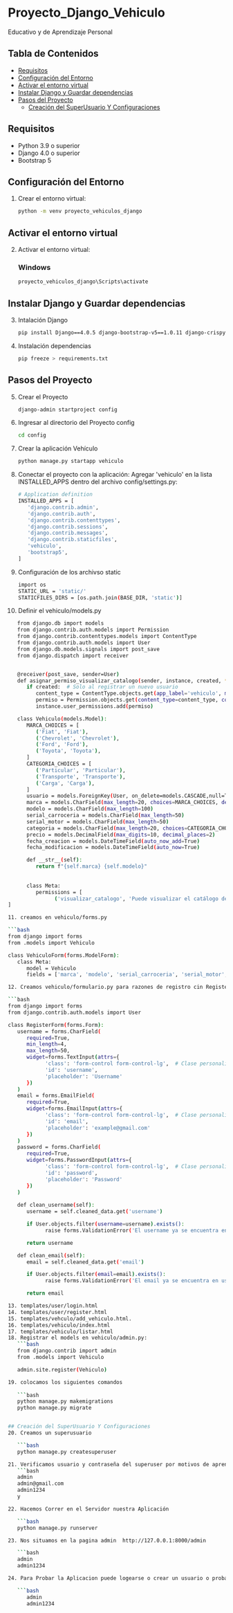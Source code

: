 # Proyecto_Django_Vehiculo
Educativo y de Aprendizaje Personal

## Tabla de Contenidos
- [Requisitos](#requisitos)
- [Configuración del Entorno](#configuración-del-entorno)
- [Activar el entorno virtual](#Activar-el-entorno-virtual)
- [Instalar Django y Guardar dependencias](#Instalar-Django-y-Guardar-dependencias)
- [Pasos del Proyecto](#Pasos-del-Proyecto)
   - [Creación del SuperUsuario Y Configuraciones](#Creación-del-SuperUsuario-Y-Configuraciones)


## Requisitos

- Python 3.9 o superior
- Django 4.0 o superior
- Bootstrap 5

## Configuración del Entorno

1. Crear el entorno virtual:
   ```bash
   python -m venv proyecto_vehiculos_django

## Activar el entorno virtual

2. Activar el entorno virtual:
   ### Windows
   ```bash
   proyecto_vehiculos_django\Scripts\activate

## Instalar Django y Guardar dependencias

3. Intalación Django
   ```bash
   pip install Django==4.0.5 django-bootstrap-v5==1.0.11 django-crispy-forms==1.14.0 crispy-bootstrap5==0.6

4. Instalación dependencias
   ```bash
   pip freeze > requirements.txt

## Pasos del Proyecto

5. Crear el Proyecto
   ```bash
   django-admin startproject config

6. Ingresar al directorio del Proyecto config
   ```bash
   cd config

7. Crear la aplicación Vehículo
   ```bash
   python manage.py startapp vehiculo

8. Conectar el proyecto con la aplicación: Agregar 'vehiculo'  en la lista INSTALLED_APPS dentro del archivo config/settings.py:
   ```bash
   # Application definition
   INSTALLED_APPS = [
      'django.contrib.admin',
      'django.contrib.auth',
      'django.contrib.contenttypes',
      'django.contrib.sessions',
      'django.contrib.messages',
      'django.contrib.staticfiles',
      'vehiculo',
      'bootstrap5',
   ]
9. Configuración de los archivso static 
   ```bash
   import os
   STATIC_URL = 'static/'
   STATICFILES_DIRS = [os.path.join(BASE_DIR, 'static')]

10. Definir el vehiculo/models.py

   ```bash
      from django.db import models
      from django.contrib.auth.models import Permission
      from django.contrib.contenttypes.models import ContentType
      from django.contrib.auth.models import User
      from django.db.models.signals import post_save
      from django.dispatch import receiver


      @receiver(post_save, sender=User)
      def asignar_permiso_visualizar_catalogo(sender, instance, created, **kwargs):
         if created:  # Solo al registrar un nuevo usuario
            content_type = ContentType.objects.get(app_label='vehiculo', model='vehiculo')
            permiso = Permission.objects.get(content_type=content_type, codename='visualizar_catalogo')
            instance.user_permissions.add(permiso)

      class Vehiculo(models.Model):
         MARCA_CHOICES = [
            ('Fiat', 'Fiat'),
            ('Chevrolet', 'Chevrolet'),
            ('Ford', 'Ford'),
            ('Toyota', 'Toyota'),
         ]
         CATEGORIA_CHOICES = [
            ('Particular', 'Particular'),
            ('Transporte', 'Transporte'),
            ('Carga', 'Carga'),
         ]
         usuario = models.ForeignKey(User, on_delete=models.CASCADE,null=True,blank=True)
         marca = models.CharField(max_length=20, choices=MARCA_CHOICES, default='Ford')
         modelo = models.CharField(max_length=100)
         serial_carroceria = models.CharField(max_length=50)
         serial_motor = models.CharField(max_length=50)
         categoria = models.CharField(max_length=20, choices=CATEGORIA_CHOICES, default='Particular')
         precio = models.DecimalField(max_digits=10, decimal_places=2)
         fecha_creacion = models.DateTimeField(auto_now_add=True)
         fecha_modificacion = models.DateTimeField(auto_now=True)

         def __str__(self):
            return f"{self.marca} {self.modelo}"
         
         
         class Meta:
            permissions = [
                  ('visualizar_catalogo', 'Puede visualizar el catálogo de vehículos'),
   ]

11. creamos en vehiculo/forms.py 

   ```bash
   from django import forms
   from .models import Vehiculo

   class VehiculoForm(forms.ModelForm):
      class Meta:
         model = Vehiculo
         fields = ['marca', 'modelo', 'serial_carroceria', 'serial_motor', 'categoria', 'precio']

12. Creamos vehiculo/formulario.py para razones de registro cin RegisterForm

   ```bash
   from django import forms
   from django.contrib.auth.models import User

   class RegisterForm(forms.Form):
      username = forms.CharField(
         required=True,
         min_length=4, 
         max_length=50,
         widget=forms.TextInput(attrs={
               'class': 'form-control form-control-lg',  # Clase personalizada para field grandes
               'id': 'username',
               'placeholder': 'Username'
         })
      )
      email = forms.EmailField(
         required=True,
         widget=forms.EmailInput(attrs={
               'class': 'form-control form-control-lg',  # Clase personalizada
               'id': 'email',
               'placeholder': 'example@gmail.com'
         })
      )
      password = forms.CharField(
         required=True,
         widget=forms.PasswordInput(attrs={
               'class': 'form-control form-control-lg',  # Clase personalizada
               'id': 'password',
               'placeholder': 'Password'
         })
      )
      
      def clean_username(self):
         username = self.cleaned_data.get('username')

         if User.objects.filter(username=username).exists():
               raise forms.ValidationError('El username ya se encuentra en uso')

         return username

      def clean_email(self):
         email = self.cleaned_data.get('email')

         if User.objects.filter(email=email).exists():
               raise forms.ValidationError('El email ya se encuentra en uso')

         return email

13. templates/user/login.html
14. templates/user/register.html
15. templates/vehculo/add_vehiculo.html.
16. templates/vehiculo/index.html
17. templates/vehiculo/listar.html
18. Registrar el models en vehiculo/admin.py:
      ```bash
      from django.contrib import admin
      from .models import Vehiculo

      admin.site.register(Vehiculo)

19. colocamos los siguientes comandos
    
      ```bash
      python manage.py makemigrations
      python manage.py migrate


## Creación del SuperUsuario Y Configuraciones
20. Creamos un superusuario 

      ```bash
      python manage.py createsuperuser

21. Verificamos usuario y contraseña del superuser por motivos de aprendizaje le vamos a dar estos parametros pero que no son seguros
      ```bash
      admin
      admin@gmail.com
      admin1234
      y

22. Hacemos Correr en el Servidor nuestra Aplicación

      ```bash
      python manage.py runserver

23. Nos situamos en la pagina admin  http://127.0.0.1:8000/admin

      ```bash
      admin
      admin1234  

24. Para Probar la Aplicacion puede logearse o crear un usuario o probar directamente con las credenciales de administrador 

      ```bash
         admin
         admin1234 